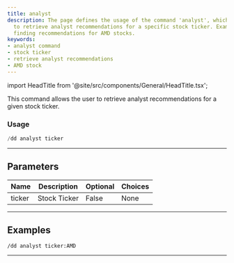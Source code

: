 ```yaml
---
title: analyst
description: The page defines the usage of the command 'analyst', which allows users
  to retrieve analyst recommendations for a specific stock ticker. Examples include
  finding recommendations for AMD stocks.
keywords:
- analyst command
- stock ticker
- retrieve analyst recommendations
- AMD stock
---
```


import HeadTitle from '@site/src/components/General/HeadTitle.tsx';

<HeadTitle title="duedilligence: analyst - Discord Reference | OpenBB Bot Docs" />

This command allows the user to retrieve analyst recommendations for a given stock ticker.

### Usage

```python wordwrap
/dd analyst ticker
```

---

## Parameters

| Name | Description | Optional | Choices |
| ---- | ----------- | -------- | ------- |
| ticker | Stock Ticker | False | None |


---

## Examples

```
/dd analyst ticker:AMD
```
---
